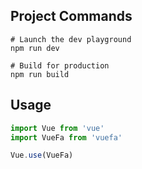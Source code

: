 ## Project Commands
```
# Launch the dev playground
npm run dev

# Build for production
npm run build
```

## Usage
```javascript
import Vue from 'vue'
import VueFa from 'vuefa'

Vue.use(VueFa)
```


